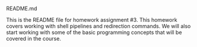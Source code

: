 
README.md

This is the README file for homework assignment #3. This homework covers working with shell pipelines and redirection commands. We will also start working with some of the basic programming concepts that will be covered in the course. 